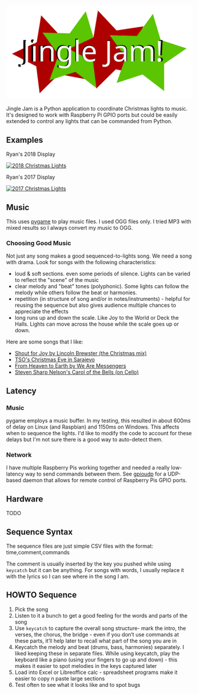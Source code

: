 ![Jingle Jam Logo](logo/JingleJamLogo-web.svg)

Jingle Jam is a Python application to coordinate Christmas lights to music.
It's designed to work with Raspberry Pi GPIO ports but could be easily
extended to control any lights that can be commanded from Python.

## Examples
Ryan's 2018 Display

[![2018 Christmas Lights](https://img.youtube.com/vi/E41gt49GnMo/0.jpg)](https://www.youtube.com/watch?v=E41gt49GnMo)

Ryan's 2017 Display

[![2017 Christmas Lights](https://img.youtube.com/vi/Y4anQM8vMcU/0.jpg)](https://www.youtube.com/watch?v=Y4anQM8vMcU)

## Music
This uses [pygame](https://www.pygame.org/) to play music files. I used OGG files
only. I tried MP3 with mixed results so I always convert my music to OGG.

### Choosing Good Music
Not just any song makes a good sequenced-to-lights song. We need a song with drama. Look for songs with the following characteristics:
* loud & soft sections. even some periods of silence. Lights can be varied to reflect the "scene" of the music
* clear melody and "beat" tones (polyphonic). Some lights can follow the melody while others follow the beat or harmonies.
* repetition (in structure of song and/or in notes/instruments) - helpful for reusing the sequence but also gives audience multiple chances to appreciate the effects
* long runs up and down the scale. Like Joy to the World or Deck the Halls. Lights can move across the house while the scale goes up or down.

Here are some songs that I like:
* [Shout for Joy by Lincoln Brewster (the Christmas mix)](https://www.youtube.com/watch?v=A3dlRO6xt6k)
* [TSO's Christmas Eve in Sarajevo](https://www.youtube.com/watch?v=MHioIlbnS_A)
* [From Heaven to Earth by We Are Messengers](https://www.youtube.com/watch?v=UwVvIIEnCMY)
* [Steven Sharp Nelson's Carol of the Bells (on Cello)](https://www.youtube.com/watch?v=or5YOjy1w2U)

## Latency
### Music
pygame employs a music buffer. In my testing, this resulted in about 600ms of delay on Linux (and Raspbian) and 1150ms on Windows. This affects when to sequence the lights. I'd like to modify the code to account for these delays but I'm not sure there is a good way to auto-detect them.

### Network
I have multiple Raspberry Pis working together and needed a really low-latency way to send commands between them. See [gpioudp](gpioudp/) for a UDP-based daemon that allows for remote control of Raspberry Pis GPIO ports.

## Hardware
TODO

## Sequence Syntax
The sequence files are just simple CSV files with the format: time,comment,commands

The comment is usually inserted by the key you pushed while using `keycatch` but it can be anything.
For songs with words, I usually replace it with the lyrics so I can see where in the song I am.

## HOWTO Sequence
1. Pick the song
2. Listen to it a bunch to get a good feeling for the words and parts of the song
3. Use `keycatch` to capture the overall song structure- mark the intro, the verses, the chorus, the bridge - even if you don’t use commands at these parts, it’ll help later to recall what part of the song you are in
4. Keycatch the melody and beat (drums, bass, harmonies) separately. I liked keeping these in separate files. While using keycatch, play the keyboard like a piano (using your fingers to go up and down) - this makes it easier to spot melodies in the keys captured later
5. Load into Excel or Libreoffice calc - spreadsheet programs make it easier to copy n paste large sections
6. Test often to see what it looks like and to spot bugs

